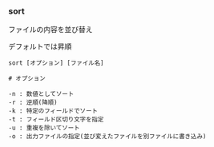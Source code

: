 ### sort
ファイルの内容を並び替え

デフォルトでは昇順

```
sort [オプション] [ファイル名]

# オプション

-n : 数値としてソート
-r : 逆順(降順)
-k : 特定のフィールドでソート
-t : フィールド区切り文字を指定
-u : 重複を除いてソート
-o : 出力ファイルの指定(並び変えたファイルを別ファイルに書き込み)
```

